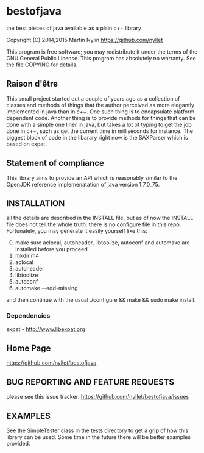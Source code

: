 # bestofjava #

the best pieces of java available as a plain c++ library

Copyright (C) 2014,2015 Martin Nylin <https://github.com/nyllet>

This program is free software; you may redistribute it under the
terms of the GNU General Public License.  This program has absolutely
no warranty.  See the file COPYING for details.

## Raison d'être ##
This small project started out a couple of years ago as a collection of classes and methods of things that the author perceived as more elegantly implemented in java than in c++. One such thing is to encapsulate platform dependent code. Another thing is to provide methods for things that can be done with a simple one liner in java, but takes a lot of typing to get the job done in c++, such as get the current time in milliseconds for instance. The biggest block of code in the libarary right now is the SAXParser which is based on expat.

## Statement of compliance ##
This library aims to provide an API which is reasonably similar to the OpenJDK reference implemenatation of java version 1.7.0_75.

## INSTALLATION ##
all the details are described in the INSTALL file, but as of now the INSTALL file does not tell the whole truth: there is no configure file in this repo. Fortunately, you may generate it easily yourself like this:

0. make sure aclocal, autoheader, libtoolize, autoconf and automake are installed before you proceed
1. mkdir m4
2. aclocal
3. autoheader
4. libtoolize
5. autoconf
6. automake --add-missing

and then continue with the usual ./configure && make && sudo make install.

### Dependencies ##
expat - http://www.libexpat.org

## Home Page ##
https://github.com/nyllet/bestofjava

## BUG REPORTING AND FEATURE REQUESTS ##
please see this issue tracker: https://github.com/nyllet/bestofjava/issues

## EXAMPLES ##
See the SimpleTester class in the tests directory to get a grip of how this library can be used. Some time in the future there will be better examples provided.
